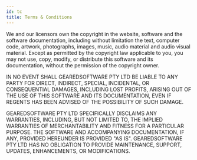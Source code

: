 ```yaml
---
id: tc
title: Terms & Conditions
---
```


We and our licensors own the copyright in the website, software and the software documentation, including without limitation the text, computer code, artwork, photographs, images, music, audio material and audio visual material. Except as permitted by the copyright law applicable to you, you may not use, copy, modify, or distribute this software and its documentation, without the permission of the copyright owner.

IN NO EVENT SHALL GEAREDSOFTWARE PTY LTD BE LIABLE TO ANY PARTY FOR DIRECT, INDIRECT, SPECIAL, INCIDENTAL, OR CONSEQUENTIAL DAMAGES, INCLUDING LOST PROFITS, ARISING OUT OF THE USE OF THIS SOFTWARE AND ITS DOCUMENTATION, EVEN IF REGENTS HAS BEEN ADVISED OF THE POSSIBILITY OF SUCH DAMAGE.

GEAREDSOFTWARE PTY LTD SPECIFICALLY DISCLAIMS ANY WARRANTIES, INCLUDING, BUT NOT LIMITED TO, THE IMPLIED WARRANTIES OF MERCHANTABILITY AND FITNESS FOR A PARTICULAR PURPOSE. THE SOFTWARE AND ACCOMPANYING DOCUMENTATION, IF ANY, PROVIDED HEREUNDER IS PROVIDED "AS IS". GEAREDSOFTWARE PTY LTD HAS NO OBLIGATION TO PROVIDE MAINTENANCE, SUPPORT, UPDATES, ENHANCEMENTS, OR MODIFICATIONS.
